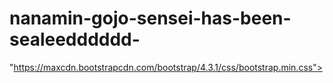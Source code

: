 # nanamin-gojo-sensei-has-been-sealeedddddd-
<html>
  <head>
   <link rel="stylesheet" href=

"https://maxcdn.bootstrapcdn.com/bootstrap/4.3.1/css/bootstrap.min.css">

<script src=

"https://maxcdn.bootstrapcdn.com/bootstrap/4.3.1/js/bootstrap.min.js">

</script>
  <style background-image="https://www.chipublib.org/wp-content/uploads/sites/3/2022/09/36079964425_7b3042d5e1_k.jpg"
  </head>
Eminem, born Marshall Bruce Mathers III on October 17, 1972, is straight-up one of the most iconic and influential rappers of all time. Hailing from Detroit, Michigan, he popped off in the late '90s with his wild alter ego Slim Shady, dropping The Slim Shady LP in 1999 and instantly grabbing the world's attention with his raw, no-holds-barred lyrics and twisted humor. Known for his insane lyrical ability, rapid-fire flow, and super personal storytelling, he’s dropped hit after hit like “Lose Yourself,” “Stan,” “Rap God,” “Mockingbird,” and “Love the Way You Lie.” His semi-autobiographical movie 8 Mile showed his come-up in Detroit’s underground rap scene and even scored him an Oscar for “Lose Yourself,” which is wild considering he didn’t even show up to the awards that night. He’s sparked hella controversy over the years, feuding with celebs and other rappers, and constantly pushing boundaries with his brutally honest bars—but that’s part of what made him legendary. Despite coming into a Black-dominated genre as a white dude, he’s always paid respect to the culture and earned his stripes, becoming one of the best-selling artists ever. Oh, and let’s not forget, he also helped launch other big names like 50 Cent. Basically, he’s the rap game’s GOAT and still drops tracks that go crazy, even after decades in the game.
</html>
